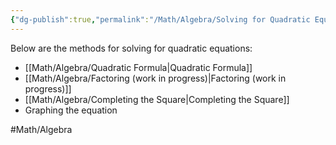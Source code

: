 ```yaml
---
{"dg-publish":true,"permalink":"/Math/Algebra/Solving for Quadratic Equations/","created":"2024-10-03T01:40:51.147-04:00","updated":"2024-11-11T21:47:45.359-05:00"}
---
```


Below are the methods for solving for quadratic equations:
- [[Math/Algebra/Quadratic Formula\|Quadratic Formula]]
- [[Math/Algebra/Factoring (work in progress)\|Factoring (work in progress)]]
- [[Math/Algebra/Completing the Square\|Completing the Square]]
- Graphing the equation

#Math/Algebra 